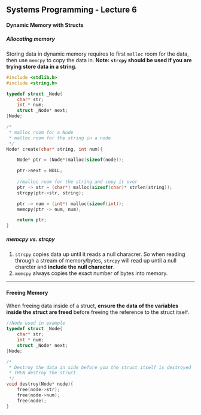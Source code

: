 ## Systems Programming - Lecture 6

#### Dynamic Memory with Structs

##### Allocating memory

Storing data in dynamic memory requires to first `malloc` room for the data, then use `memcpy` to copy the data in.
<b>Note: `strcpy` should be used if you are trying store data in a string.</b>

```C
#include <stdlib.h>
#include <string.h>

typedef struct _Node{
	char* str;
	int * num;
	struct _Node* next;
}Node;

/*
 * malloc room for a Node
 * malloc room for the string in a node
 */
Node* create(char* string, int num){

	Node* ptr = (Node*)malloc(sizeof(node));

	ptr->next = NULL;
	
	//malloc room for the string and copy it over
	ptr -> str = (char*) malloc(sizeof(char)* strlen(string));
	strcpy(ptr->str, string);

	ptr -> num = (int*) malloc(sizeof(int));
	memcpy(ptr -> num, num);

	return ptr;	
}
```

##### memcpy vs. strcpy
1. `strcpy` copies data up until it reads a null characrer. So when reading through a stream of memory/bytes, `strcpy` will read up until a null charcter and <b>include the null character</b>.
2. `memcpy` always copies the exact number of bytes into memory. 

---

#### Freeing Memory 
When freeing data inside of a struct, <b>ensure the data of the variables inside the struct are freed</b> before freeing the reference to the struct itself.

```C
//Node used in example
typedef struct _Node{
	char* str;
	int * num;
	struct _Node* next;
}Node;

/*
 * Destroy the data in side before you the struct itself is destroyed
 * THEN destroy the struct.
 */
void destroy(Node* node){
	free(node->str);
	free(node->num);
	free(node);
}
```
